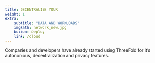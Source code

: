 ```yaml
---
title: DECENTRALIZE YOUR
weight: 1
extra:
    subtitle: "DATA AND WORKLOADS"
    imgPath: network_new.jpg
    button: Deploy
    link: /cloud
---
```


Companies and developers have already started using ThreeFold for it’s autonomous, decentralization and privacy features.
